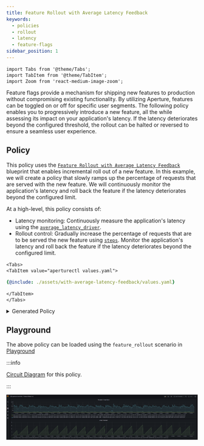 ```yaml
---
title: Feature Rollout with Average Latency Feedback
keywords:
  - policies
  - rollout
  - latency
  - feature-flags
sidebar_position: 1
---
```


```mdx-code-block
import Tabs from '@theme/Tabs';
import TabItem from '@theme/TabItem';
import Zoom from 'react-medium-image-zoom';
```

Feature flags provide a mechanism for shipping new features to production
without compromising existing functionality. By utilizing Aperture, features can
be toggled on or off for specific user segments. The following policy enables
you to progressively introduce a new feature, all the while assessing its impact
on your application's latency. If the latency deteriorates beyond the configured
threshold, the rollout can be halted or reversed to ensure a seamless user
experience.

## Policy

This policy uses the
[`Feature Rollout with Average Latency Feedback`](/reference/policies/bundled-blueprints/policies/feature-rollout/average-latency.md)
blueprint that enables incremental roll out of a new feature. In this example,
we will create a policy that slowly ramps up the percentage of requests that are
served with the new feature. We will continuously monitor the application's
latency and roll back the feature if the latency deteriorates beyond the
configured limit.

At a high-level, this policy consists of:

- Latency monitoring: Continuously measure the application's latency using the
  [`average_latency_driver`](/reference/policies/bundled-blueprints/policies/feature-rollout/base.md#average-latency-driver).
- Rollout control: Gradually increase the percentage of requests that are to be
  served the new feature using
  [`steps`](/reference/policies/spec#load-shaper-parameters-step). Monitor the
  application's latency and roll back the feature if the latency deteriorates
  beyond the configured limit.

```mdx-code-block
<Tabs>
<TabItem value="aperturectl values.yaml">
```

```yaml
{@include: ./assets/with-average-latency-feedback/values.yaml}
```

```mdx-code-block
</TabItem>
</Tabs>

```

<details><summary>Generated Policy</summary>
<p>

```yaml
{@include: ./assets/with-average-latency-feedback/policy.yaml}
```

</p>
</details>

## Playground

The above policy can be loaded using the `feature_rollout` scenario in
[Playground](/get-started/playground/playground.md)

:::info

[Circuit Diagram](./assets/with-average-latency-feedback/graph.mmd.svg) for this
policy.

:::

<Zoom>

![Feature Rollout with Average Latency Feedback](./assets/with-average-latency-feedback/dashboard.png)

</Zoom>

